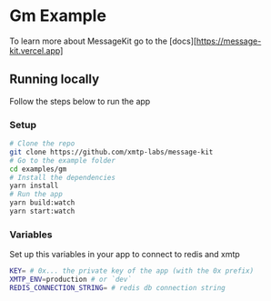 # Gm Example

To learn more about MessageKit go to the [docs][https://message-kit.vercel.app]

## Running locally

Follow the steps below to run the app

### Setup

```bash [cmd]
# Clone the repo
git clone https://github.com/xmtp-labs/message-kit
# Go to the example folder
cd examples/gm
# Install the dependencies
yarn install
# Run the app
yarn build:watch
yarn start:watch
```

### Variables

Set up this variables in your app to connect to redis and xmtp

```bash [cmd]
KEY= # 0x... the private key of the app (with the 0x prefix)
XMTP_ENV=production # or `dev`
REDIS_CONNECTION_STRING= # redis db connection string
```
